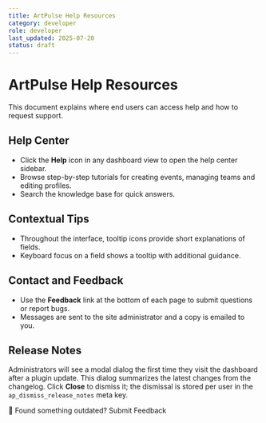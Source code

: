 ```yaml
---
title: ArtPulse Help Resources
category: developer
role: developer
last_updated: 2025-07-20
status: draft
---
```

# ArtPulse Help Resources

This document explains where end users can access help and how to request support.

## Help Center

- Click the **Help** icon in any dashboard view to open the help center sidebar.
- Browse step-by-step tutorials for creating events, managing teams and editing profiles.
- Search the knowledge base for quick answers.

## Contextual Tips

- Throughout the interface, tooltip icons provide short explanations of fields.
- Keyboard focus on a field shows a tooltip with additional guidance.

## Contact and Feedback

- Use the **Feedback** link at the bottom of each page to submit questions or report bugs.
- Messages are sent to the site administrator and a copy is emailed to you.

## Release Notes

Administrators will see a modal dialog the first time they visit the dashboard after a plugin update. This dialog summarizes the latest changes from the changelog. Click **Close** to dismiss it; the dismissal is stored per user in the `ap_dismiss_release_notes` meta key.

💬 Found something outdated? Submit Feedback
